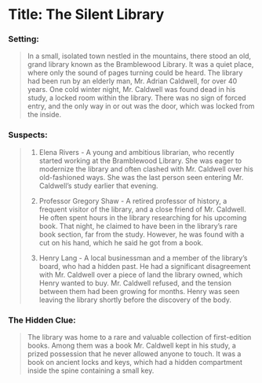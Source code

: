 # Title: The Silent Library

### Setting:

> In a small, isolated town nestled in the mountains, there stood an old, grand library known as the Bramblewood Library.
> It was a quiet place, where only the sound of pages turning could be heard.
> The library had been run by an elderly man, Mr. Adrian Caldwell, for over 40 years.
> One cold winter night, Mr. Caldwell was found dead in his study, a locked room within the library.
> There was no sign of forced entry, and the only way in or out was the door, which was locked from the inside.

### Suspects:

> 1. Elena Rivers - A young and ambitious librarian, who recently started working at the Bramblewood Library.
>    She was eager to modernize the library and often clashed with Mr. Caldwell over his old-fashioned ways.
>    She was the last person seen entering Mr. Caldwell’s study earlier that evening.
>
>
> 2. Professor Gregory Shaw - A retired professor of history, a frequent visitor of the library, and a close friend of Mr. Caldwell.
     He often spent hours in the library researching for his upcoming book. That night, he claimed to have been in the library’s rare book section,
     far from the study. However, he was found with a cut on his hand, which he said he got from a book.
>
>
> 3. Henry Lang - A local businessman and a member of the library’s board, who had a hidden past.
     He had a significant disagreement with Mr. Caldwell over a piece of land the library owned, which Henry wanted to buy. Mr. Caldwell refused,
     and the tension between them had been growing for months. Henry was seen leaving the library shortly before the discovery of the body.

### The Hidden Clue:

> The library was home to a rare and valuable collection of first-edition books. Among them was a book Mr. Caldwell kept in his study,
> a prized possession that he never allowed anyone to touch. It was a book on ancient locks and keys,
> which had a hidden compartment inside the spine containing a small key.
